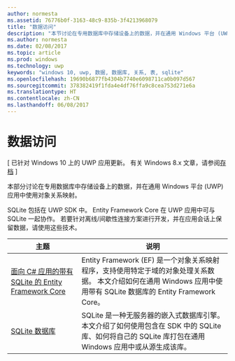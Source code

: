 ```yaml
---
author: normesta
ms.assetid: 76776b0f-3163-48c9-835b-3f4213968079
title: "数据访问"
description: "本节讨论在专用数据库中存储设备上的数据，并在通用 Windows 平台 (UWP) 应用中使用对象关系映射。"
ms.author: normesta
ms.date: 02/08/2017
ms.topic: article
ms.prod: windows
ms.technology: uwp
keywords: "windows 10, uwp, 数据, 数据库, 关系, 表, sqlite"
ms.openlocfilehash: 19690b6877fb4304b7740e6098711ca0b097d567
ms.sourcegitcommit: 378382419f1fda4e4df76ffa9c8cea753d271e6a
ms.translationtype: HT
ms.contentlocale: zh-CN
ms.lasthandoff: 06/08/2017
---
```

# <a name="data-access"></a>数据访问

\[ 已针对 Windows 10 上的 UWP 应用更新。 有关 Windows 8.x 文章，请参阅[存档](http://go.microsoft.com/fwlink/p/?linkid=619132) \]

本部分讨论在专用数据库中存储设备上的数据，并在通用 Windows 平台 (UWP) 应用中使用对象关系映射。

SQLite 包括在 UWP SDK 中。 Entity Framework Core 在 UWP 应用中可与 SQLite 一起协作。 若要针对离线/间歇性连接方案进行开发，并在应用会话上保留数据，请使用这些技术。

| 主题 | 说明|
|-------|------------|
| [面向 C# 应用的带有 SQLite 的 Entity Framework Core](entity-framework-7-with-sqlite-for-csharp-apps.md) | Entity Framework (EF) 是一个对象关系映射程序，支持使用特定于域的对象处理关系数据。 本文介绍如何在通用 Windows 应用中使用带有 SQLite 数据库的 Entity Framework Core。 |
| [SQLite 数据库](sqlite-databases.md) | SQLite 是一种无服务器的嵌入式数据库引擎。 本文介绍了如何使用包含在 SDK 中的 SQLite 库、如何将自己的 SQLite 库打包在通用 Windows 应用中或从源生成该库。 |
